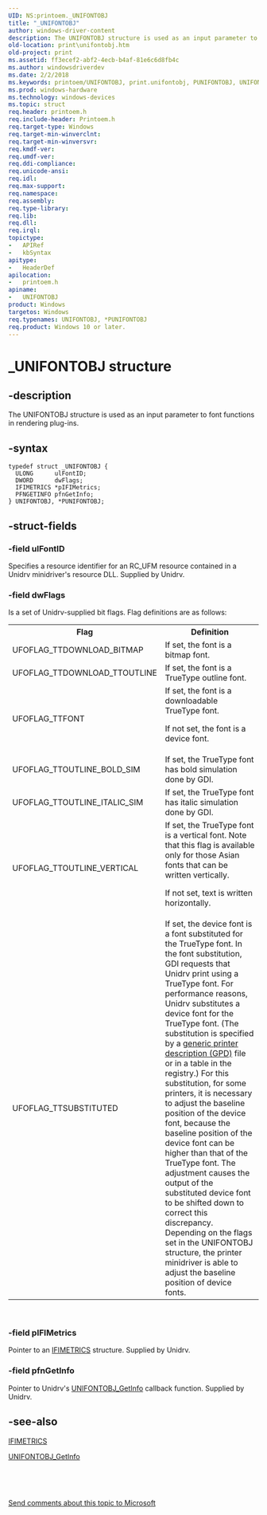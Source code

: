 ```yaml
---
UID: NS:printoem._UNIFONTOBJ
title: "_UNIFONTOBJ"
author: windows-driver-content
description: The UNIFONTOBJ structure is used as an input parameter to font functions in rendering plug-ins.
old-location: print\unifontobj.htm
old-project: print
ms.assetid: ff3ecef2-abf2-4ecb-b4af-81e6c6d8fb4c
ms.author: windowsdriverdev
ms.date: 2/2/2018
ms.keywords: printoem/UNIFONTOBJ, print.unifontobj, PUNIFONTOBJ, UNIFONTOBJ, UNIFONTOBJ structure [Print Devices], PUNIFONTOBJ structure pointer [Print Devices], printoem/PUNIFONTOBJ, _UNIFONTOBJ, print_unidrv-pscript_rendering_05a25ef3-5ce2-43f5-ae35-790691bda143.xml, *PUNIFONTOBJ
ms.prod: windows-hardware
ms.technology: windows-devices
ms.topic: struct
req.header: printoem.h
req.include-header: Printoem.h
req.target-type: Windows
req.target-min-winverclnt: 
req.target-min-winversvr: 
req.kmdf-ver: 
req.umdf-ver: 
req.ddi-compliance: 
req.unicode-ansi: 
req.idl: 
req.max-support: 
req.namespace: 
req.assembly: 
req.type-library: 
req.lib: 
req.dll: 
req.irql: 
topictype:
-	APIRef
-	kbSyntax
apitype:
-	HeaderDef
apilocation:
-	printoem.h
apiname:
-	UNIFONTOBJ
product: Windows
targetos: Windows
req.typenames: UNIFONTOBJ, *PUNIFONTOBJ
req.product: Windows 10 or later.
---
```


# _UNIFONTOBJ structure


## -description


The UNIFONTOBJ structure is used as an input parameter to font functions in rendering plug-ins.


## -syntax


````
typedef struct _UNIFONTOBJ {
  ULONG      ulFontID;
  DWORD      dwFlags;
  IFIMETRICS *pIFIMetrics;
  PFNGETINFO pfnGetInfo;
} UNIFONTOBJ, *PUNIFONTOBJ;
````


## -struct-fields




### -field ulFontID

Specifies a resource identifier for an RC_UFM resource contained in a Unidrv minidriver's resource DLL. Supplied by Unidrv.


### -field dwFlags

Is a set of Unidrv-supplied bit flags. Flag definitions are as follows:

<table>
<tr>
<th>Flag</th>
<th>Definition</th>
</tr>
<tr>
<td>
UFOFLAG_TTDOWNLOAD_BITMAP

</td>
<td>
If set, the font is a bitmap font.

</td>
</tr>
<tr>
<td>
UFOFLAG_TTDOWNLOAD_TTOUTLINE

</td>
<td>
If set, the font is a TrueType outline font.

</td>
</tr>
<tr>
<td>
UFOFLAG_TTFONT

</td>
<td>
If set, the font is a downloadable TrueType font.

If not set, the font is a device font.

</td>
</tr>
<tr>
<td>
UFOFLAG_TTOUTLINE_BOLD_SIM

</td>
<td>
If set, the TrueType font has bold simulation done by GDI.

</td>
</tr>
<tr>
<td>
UFOFLAG_TTOUTLINE_ITALIC_SIM

</td>
<td>
If set, the TrueType font has italic simulation done by GDI.

</td>
</tr>
<tr>
<td>
UFOFLAG_TTOUTLINE_VERTICAL

</td>
<td>
If set, the TrueType font is a vertical font. Note that this flag is available only for those Asian fonts that can be written vertically.

If not set, text is written horizontally.

</td>
</tr>
<tr>
<td>
UFOFLAG_TTSUBSTITUTED

</td>
<td>
If set, the device font is a font substituted for the TrueType font. In the font substitution, GDI requests that Unidrv print using a TrueType font. For performance reasons, Unidrv substitutes a device font for the TrueType font. (The substitution is specified by a <a href="https://msdn.microsoft.com/f67c673d-c6f0-49f0-850a-d8b00e99ddd4">generic printer description (GPD)</a> file or in a table in the registry.) For this substitution, for some printers, it is necessary to adjust the baseline position of the device font, because the baseline position of the device font can be higher than that of the TrueType font. The adjustment causes the output of the substituted device font to be shifted down to correct this discrepancy. Depending on the flags set in the UNIFONTOBJ structure, the printer minidriver is able to adjust the baseline position of device fonts.

</td>
</tr>
</table>
 


### -field pIFIMetrics

Pointer to an <a href="https://msdn.microsoft.com/library/windows/hardware/ff567418">IFIMETRICS</a> structure. Supplied by Unidrv.


### -field pfnGetInfo

Pointer to Unidrv's <a href="https://msdn.microsoft.com/library/windows/hardware/ff563594">UNIFONTOBJ_GetInfo</a> callback function. Supplied by Unidrv.


## -see-also

<a href="https://msdn.microsoft.com/library/windows/hardware/ff567418">IFIMETRICS</a>



<a href="https://msdn.microsoft.com/library/windows/hardware/ff563594">UNIFONTOBJ_GetInfo</a>



 

 

<a href="mailto:wsddocfb@microsoft.com?subject=Documentation%20feedback [print\print]:%20UNIFONTOBJ structure%20 RELEASE:%20(2/2/2018)&amp;body=%0A%0APRIVACY STATEMENT%0A%0AWe use your feedback to improve the documentation. We don't use your email address for any other purpose, and we'll remove your email address from our system after the issue that you're reporting is fixed. While we're working to fix this issue, we might send you an email message to ask for more info. Later, we might also send you an email message to let you know that we've addressed your feedback.%0A%0AFor more info about Microsoft's privacy policy, see http://privacy.microsoft.com/en-us/default.aspx." title="Send comments about this topic to Microsoft">Send comments about this topic to Microsoft</a>

